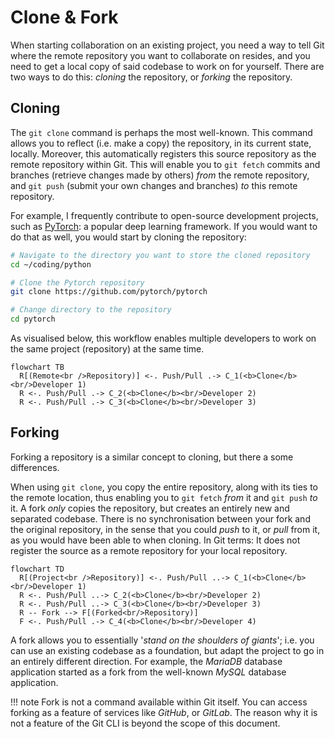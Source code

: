 # Clone & Fork

When starting collaboration on an existing project, you need a way to tell Git where the remote repository you want to collaborate on resides, and you need to get a local copy of said codebase to work on for yourself. There are two ways to do this: *cloning* the repository, or *forking* the repository.

## Cloning

The `git clone` command is perhaps the most well-known. This command allows you to reflect (i.e. make a copy) the repository, in its current state, locally. Moreover, this automatically registers this source repository as the remote repository within Git. This will enable you to `git fetch` commits and branches (retrieve changes made by others) *from* the remote repository, and `git push` (submit your own changes and branches) *to* this remote repository.

For example, I frequently contribute to open-source development projects, such as [PyTorch](https://pytorch.org/docs/master/community/contribution_guide.html): a popular deep learning framework. If you would want to do that as well, you would start by cloning the repository:

```bash
# Navigate to the directory you want to store the cloned repository
cd ~/coding/python

# Clone the Pytorch repository
git clone https://github.com/pytorch/pytorch

# Change directory to the repository
cd pytorch
```

As visualised below, this workflow enables multiple developers to work on the same project (repository) at the same time.

```mermaid
flowchart TB
  R[(Remote<br />Repository)] <-. Push/Pull .-> C_1(<b>Clone</b><br/>Developer 1)
  R <-. Push/Pull .-> C_2(<b>Clone</b><br/>Developer 2)
  R <-. Push/Pull .-> C_3(<b>Clone</b><br/>Developer 3)
```

## Forking

Forking a repository is a similar concept to cloning, but there a some differences.

When using `git clone`, you copy the entire repository, along with its ties to the remote location, thus enabling you to `git fetch` *from* it and `git push` *to* it. A fork *only* copies the repository, but creates an entirely new and separated codebase. There is no synchronisation between your fork and the original repository, in the sense that you could *push* to it, or *pull* from it, as you would have been able to when cloning. In Git terms: It does not register the source as a remote repository for your local repository.

```mermaid
flowchart TD
  R[(Project<br />Repository)] <-. Push/Pull ..-> C_1(<b>Clone</b><br/>Developer 1)
  R <-. Push/Pull ..-> C_2(<b>Clone</b><br/>Developer 2)
  R <-. Push/Pull ..-> C_3(<b>Clone</b><br/>Developer 3)
  R -- Fork --> F[(Forked<br/>Repository)]
  F <-. Push/Pull .-> C_4(<b>Clone</b><br/>Developer 4)
```

A fork allows you to essentially '*stand on the shoulders of giants*'; i.e. you can use an existing codebase as a foundation, but adapt the project to go in an entirely different direction. For example, the *MariaDB* database application started as a fork from the well-known *MySQL* database application.

!!! note
    Fork is not a command available within Git itself. You can access forking as a feature of services like *GitHub*, or *GitLab*. The reason why it is not a feature of the Git CLI is beyond the scope of this document.
